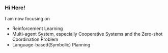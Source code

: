 ### Hi Here!

I am now focusing on 
+ Reinforcement Learning
+ Multi-agent System, especially Cooperative Systems and the Zero-shot Coordination Problem 
+ Language-based(Symbolic) Planning
